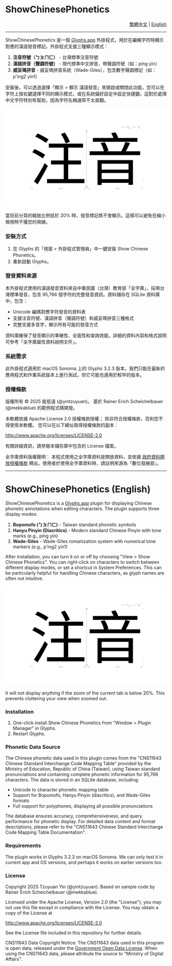 # ShowChinesePhonetics

<div align="right">
  <a href="#ShowChinesePhonetics">繁體中文</a> | 
  <a href="#ShowChinesePhonetics-English">English</a>
</div>

---

ShowChinesePhonetics 是一個 [Glyphs.app](https://glyphsapp.com/) 外掛程式，用於在編輯字符時顯示對應的漢語發音標記。外掛程式支援三種顯示模式：

1. **注音符號（ㄅㄆㄇㄈ）** - 台灣標準注音符號
2. **漢語拼音（聲調符號）** - 現代標準中文拼音，帶聲調符號（如：píng yīn）
3. **威妥瑪拼音** - 威妥瑪拼音系統（Wade-Giles），包含數字聲調標記（如：p'ing2 yin1）

安裝後，可以透過選擇「顯示 > 顯示 漢語發音」來開啟或關閉此功能。您可以在字符上按右鍵選擇不同的顯示模式，或在系統偏好設定中設定快捷鍵。這對於處理中文字符特別有幫助，因為字符名稱通常不太直觀。

![ShowChinesePhonetics 截圖](ShowChinesePhonetics.gif)

當目前分頁的縮放比例低於 20% 時，發音標記將不會顯示。這樣可以避免在縮小檢視時干擾您的視線。

### 安裝方式

1. 在 Glyphs 的「視窗 > 外掛程式管理員」中一鍵安裝 Show Chinese Phonetics。
2. 重新啟動 Glyphs。

### 發音資料來源

本外掛程式使用的漢語發音資料來自中華民國（台灣）教育部「全字庫」，採用台灣標準發音，包含 95,766 個字符的完整發音資訊。資料儲存在 SQLite 資料庫中，包含：

- Unicode 編碼對應字符發音的資料表
- 支援注音符號、漢語拼音（聲調符號）和威妥瑪拼音三種格式
- 完整支援多音字，顯示所有可能的發音方式

資料庫確保了發音顯示的準確性、全面性和查詢效能。詳細的資料內容和格式說明可參考「全字庫屬性資料說明文件」。

### 系統需求

此外掛程式適用於 macOS Sonoma 上的 Glyphs 3.2.3 版本。我們只能在最新的應用程式和作業系統版本上進行測試，但它可能也適用於較早的版本。

### 授權條款

版權所有 © 2025 殷慈遠 (@yintzuyuan)。
基於 Rainer Erich Scheichelbauer (@mekkablue) 的範例程式碼開發。

本軟體依據 Apache License 2.0 授權條款授權；
除非符合授權條款，否則您不得使用本軟體。
您可以在以下網址取得授權條款的副本：

<http://www.apache.org/licenses/LICENSE-2.0>

有關詳細資訊，請參閱本儲存庫中包含的 License 檔案。

全字庫資料版權聲明：
本程式使用之全字庫資料是開放資料，並依據 [政府資料開放授權條款](https://data.gov.tw/license) 釋出。使用者於使用全字庫資料時，請註明來源為「數位發展部」。

---

# ShowChinesePhonetics (English)

ShowChinesePhonetics is a [Glyphs.app](https://glyphsapp.com/) plugin for displaying Chinese phonetic annotations when editing characters. The plugin supports three display modes:

1. **Bopomofo (ㄅㄆㄇㄈ)** - Taiwan standard phonetic symbols
2. **Hanyu Pinyin (Diacritics)** - Modern standard Chinese Pinyin with tone marks (e.g., píng yīn)
3. **Wade-Giles** - Wade-Giles romanization system with numerical tone markers (e.g., p'ing2 yin1)

After installation, you can turn it on or off by choosing "View > Show Chinese Phonetics". You can right-click on characters to switch between different display modes, or set a shortcut in System Preferences. This can be particularly helpful for handling Chinese characters, as glyph names are often not intuitive.

![ShowChinesePhonetics Screenshot](ShowChinesePhonetics.gif)

It will not display anything if the zoom of the current tab is below 20%. This prevents cluttering your view when zoomed out.

### Installation

1. One-click install Show Chinese Phonetics from "Window > Plugin Manager" in Glyphs.
2. Restart Glyphs.

### Phonetic Data Source

The Chinese phonetic data used in this plugin comes from the "CNS11643 Chinese Standard Interchange Code Mapping Table" provided by the Ministry of Education, Republic of China (Taiwan), using Taiwan standard pronunciations and containing complete phonetic information for 95,766 characters. The data is stored in an SQLite database, including:

- Unicode to character phonetic mapping table
- Support for Bopomofo, Hanyu Pinyin (diacritics), and Wade-Giles formats
- Full support for polyphones, displaying all possible pronunciations

The database ensures accuracy, comprehensiveness, and query performance for phonetic display. For detailed data content and format descriptions, please refer to the "CNS11643 Chinese Standard Interchange Code Mapping Table Documentation".

### Requirements

The plugin works in Glyphs 3.2.3 on macOS Sonoma. We can only test it in current app and OS versions, and perhaps it works on earlier versions too.

### License

Copyright 2025 Tzuyuan Yin (@yintzuyuan).
Based on sample code by Rainer Erich Scheichelbauer (@mekkablue).

Licensed under the Apache License, Version 2.0 (the "License");
you may not use this file except in compliance with the License.
You may obtain a copy of the License at

<http://www.apache.org/licenses/LICENSE-2.0>

See the License file included in this repository for further details.

CNS11643 Data Copyright Notice:
The CNS11643 data used in this program is open data, released under the [Government Open Data License](https://data.gov.tw/license). When using the CNS11643 data, please attribute the source to "Ministry of Digital Affairs".
